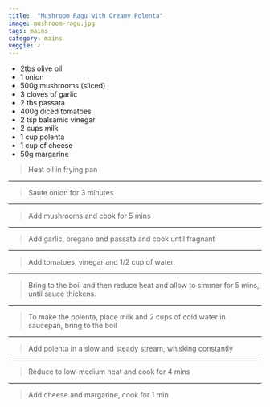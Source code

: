 ```yaml
---
title:  "Mushroom Ragu with Creamy Polenta"
image: mushroom-ragu.jpg
tags: mains
category: mains
veggie: ✓
---
```


* 2tbs olive oil
* 1 onion
* 500g mushrooms (sliced)
* 3 cloves of garlic
* 2 tbs passata
* 400g diced tomatoes
* 2 tsp balsamic vinegar
* 2 cups milk
* 1 cup polenta
* 1 cup of cheese
* 50g margarine


> Heat oil in frying pan

---

> Saute onion for 3 minutes

---

> Add mushrooms and cook for 5 mins

---

> Add garlic, oregano and passata and cook until fragnant

---

> Add tomatoes, vinegar and 1/2 cup of water.

---

> Bring to the boil and then reduce heat and allow to simmer for 5 mins, until sauce thickens.

---

> To make the polenta, place milk and 2 cups of cold water in saucepan, bring to the boil

---

> Add polenta in a slow and steady stream, whisking constantly

---

> Reduce to low-medium heat and cook for 4 mins

---

> Add cheese and margarine, cook for 1 min

